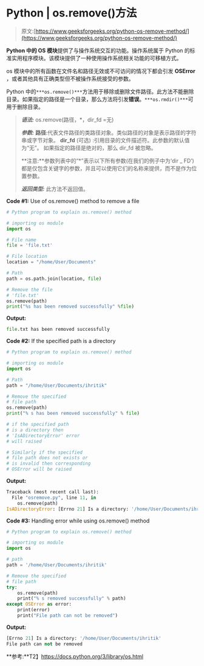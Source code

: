 # Python | os.remove()方法

> 原文:[https://www.geeksforgeeks.org/python-os-remove-method/](https://www.geeksforgeeks.org/python-os-remove-method/)

**Python 中的 OS 模块**提供了与操作系统交互的功能。操作系统属于 Python 的标准实用程序模块。该模块提供了一种使用操作系统相关功能的可移植方式。

os 模块中的所有函数在文件名和路径无效或不可访问的情况下都会引发 **OSError** ，或者其他具有正确类型但不被操作系统接受的参数。

Python 中的`***os.remove()***`方法用于移除或删除文件路径。此方法不能删除目录。如果指定的路径是一个目录，那么方法将引发**错误**。`***os.rmdir()***`可用于删除目录。

> ***语法:*** os.remove(路径，*，dir_fd =无)
> 
> ***参数:***
> **路径**:代表文件路径的类路径对象。类似路径的对象是表示路径的字符串或字节对象。
> **dir_fd** (可选) :引用目录的文件描述符。此参数的默认值为“无”。
> 如果指定的路径是绝对的，那么 dir_fd 被忽略。
> 
> **注意:**参数列表中的“*”表示以下所有参数(在我们的例子中为‘dir _ FD’)都是仅包含关键字的参数，并且可以使用它们的名称来提供，而不是作为位置参数。
> 
> ***返回类型:*** 此方法不返回值。

**Code #1:** Use of os.remove() method to remove a file

```py
# Python program to explain os.remove() method 

# importing os module 
import os

# File name
file = 'file.txt'

# File location
location = "/home/User/Documents"

# Path
path = os.path.join(location, file)

# Remove the file
# 'file.txt'
os.remove(path)
print("%s has been removed successfully" %file)
```

**Output:**

```py
file.txt has been removed successfully

```

**Code #2:** If the specified path is a directory

```py
# Python program to explain os.remove() method 

# importing os module 
import os

# Path
path = "/home/User/Documents/ihritik"

# Remove the specified
# file path
os.remove(path)
print("% s has been removed successfully" % file)

# if the specified path 
# is a directory then 
# 'IsADirectoryError' error
# will raised 

# Similarly if the specified
# file path does not exists or  
# is invalid then corresponding
# OSError will be raised
```

**Output:**

```py
Traceback (most recent call last):
  File "osremove.py", line 11, in 
    os.remove(path)
IsADirectoryError: [Errno 21] Is a directory: '/home/User/Documents/ihritik'

```

**Code #3:** Handling error while using os.remove() method

```py
# Python program to explain os.remove() method 

# importing os module 
import os

# path
path = '/home/User/Documents/ihritik'

# Remove the specified 
# file path
try:
    os.remove(path)
    print("% s removed successfully" % path)
except OSError as error:
    print(error)
    print("File path can not be removed")
```

**Output:**

```py
[Errno 21] Is a directory: '/home/User/Documents/ihritik'
File path can not be removed

```

**参考:**T2】https://docs.python.org/3/library/os.html